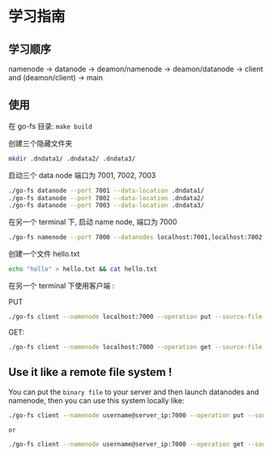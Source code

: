 # 学习指南

## 学习顺序

namenode -> datanode -> deamon/namenode -> deamon/datanode -> client and (deamon/client) -> main

## 使用

在 go-fs 目录: `make build`

创建三个隐藏文件夹

```bash
mkdir .dndata1/ .dndata2/ .dndata3/
```

启动三个 data node 端口为 7001, 7002, 7003

```bash
./go-fs datanode --port 7001 --data-location .dndata1/
./go-fs datanode --port 7002 --data-location .dndata2/
./go-fs datanode --port 7003 --data-location .dndata3/
```

在另一个 terminal 下, 启动 name node, 端口为 7000

```bash
./go-fs namenode --port 7000 --datanodes localhost:7001,localhost:7002,localhost:7003 --block-size 10 --replication-factor 2
```

创建一个文件 hello.txt

```bash
echo "hello" > hello.txt && cat hello.txt
```

在另一个 terminal 下使用客户端 :

PUT

```bash
./go-fs client --namenode localhost:7000 --operation put --source-file-path ./hello.txt --dest-file-path /hello/hello2/hello2.txt
```

GET:

```bash
./go-fs client --namenode localhost:7000 --operation get --source-file-path /hello/hello2/hello2.txt --dest-file-path ./fromserver.txt
```

## Use it like a remote file system !

You can put the `binary file` to your server and then launch datanodes and namenode, then you can use this system locally like:

```bash
./go-fs client --namenode username@server_ip:7000 --operation put --source-file-path ./hello.txt --dest-file-path /hello/hello2/hello2.txt

or

./go-fs client --namenode username@server_ip:7000 --operation get --source-file-path /hello/hello2/hello2.txt --dest-file-path ./fromserver.txt

```
